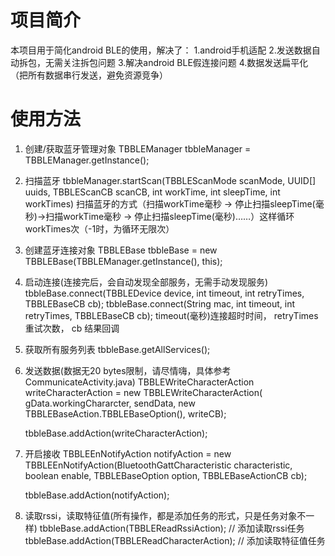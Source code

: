 # 项目简介
本项目用于简化android BLE的使用，解决了：
1.android手机适配
2.发送数据自动拆包，无需关注拆包问题
3.解决android BLE假连接问题
4.数据发送扁平化（把所有数据串行发送，避免资源竞争）


# 使用方法
1. 创建/获取蓝牙管理对象
    TBBLEManager tbbleManager = TBBLEManager.getInstance();
2. 扫描蓝牙
    tbbleManager.startScan(TBBLEScanMode scanMode, UUID[] uuids, TBBLEScanCB                                 scanCB, int workTime, int sleepTime, int workTimes)
    扫描蓝牙的方式（扫描workTime毫秒 -> 停止扫描sleepTime(毫秒)->扫描workTime毫秒 -> 停止扫描sleepTime(毫秒)……）这样循环workTimes次（-1时，为循环无限次）

3. 创建蓝牙连接对象
    TBBLEBase tbbleBase = new TBBLEBase(TBBLEManager.getInstance(), this);

4. 启动连接(连接完后，会自动发现全部服务，无需手动发现服务)
    tbbleBase.connect(TBBLEDevice device, int timeout, int retryTimes, TBBLEBaseCB cb);
    tbbleBase.connect(String mac, int timeout, int retryTimes, TBBLEBaseCB cb);
    timeout(毫秒)连接超时时间， retryTimes重试次数， cb 结果回调
5. 获取所有服务列表
    tbbleBase.getAllServices();
6. 发送数据(数据无20 bytes限制，请尽情嗨，具体参考CommunicateActivity.java)
    TBBLEWriteCharacterAction writeCharacterAction = new TBBLEWriteCharacterAction(
        gData.workingChararcter, sendData, new TBBLEBaseAction.TBBLEBaseOption(),
        writeCB);

    tbbleBase.addAction(writeCharacterAction);
7. 开启接收
    TBBLEEnNotifyAction notifyAction = new TBBLEEnNotifyAction(BluetoothGattCharacteristic characteristic, boolean enable, TBBLEBaseOption option, TBBLEBaseActionCB cb);

    tbbleBase.addAction(notifyAction);

8. 读取rssi，读取特征值(所有操作，都是添加任务的形式，只是任务对象不一样)
    tbbleBase.addAction(TBBLEReadRssiAction);  // 添加读取rssi任务
    tbbleBase.addAction(TBBLEReadCharacterAction);  // 添加读取特征值任务

